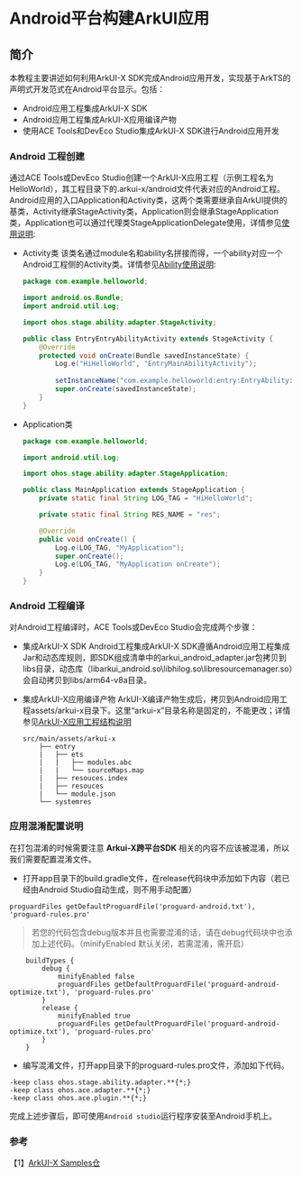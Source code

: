 # Android平台构建ArkUI应用

## 简介

本教程主要讲述如何利用ArkUI-X SDK完成Android应用开发，实现基于ArkTS的声明式开发范式在Android平台显示。包括：

* Android应用工程集成ArkUI-X SDK
* Android应用工程集成ArkUI-X应用编译产物
* 使用ACE Tools和DevEco Studio集成ArkUI-X SDK进行Android应用开发

### Android 工程创建
通过ACE Tools或DevEco Studio创建一个ArkUI-X应用工程（示例工程名为HelloWorld），其工程目录下的.arkui-x/android文件代表对应的Android工程。Android应用的入口Application和Activity类，这两个类需要继承自ArkUI提供的基类，Activity继承StageActivity类，Application则会继承StageApplication类，Application也可以通过代理类StageApplicationDelegate使用，详情参见[使用说明](https://gitee.com/arkui-x/docs/tree/master/zh-cn/application-dev/reference/arkui-for-android):
* Activity类
  该类名通过module名和ability名拼接而得，一个ability对应一个Android工程侧的Activity类。详情参见[Ability使用说明](../quick-start/start-with-ability-on-android.md):
  
    ```java
    package com.example.helloworld;
  
    import android.os.Bundle;
    import android.util.Log;
  
    import ohos.stage.ability.adapter.StageActivity;
  
    public class EntryEntryAbilityActivity extends StageActivity {
        @Override
        protected void onCreate(Bundle savedInstanceState) {
            Log.e("HiHelloWorld", "EntryMainAbilityActivity");
            
            setInstanceName("com.example.helloworld:entry:EntryAbility:");// ArkUI-X应用编译产物在应用工程assets/js中存放的目录名（即模块实例名）。
            super.onCreate(savedInstanceState);
        }
    }
    ```
* Application类
    ```java
    package com.example.helloworld;
    
    import android.util.Log;
    
    import ohos.stage.ability.adapter.StageApplication;
    
    public class MainApplication extends StageApplication {
        private static final String LOG_TAG = "HiHelloWorld";
    
        private static final String RES_NAME = "res";
    
        @Override
        public void onCreate() {
            Log.e(LOG_TAG, "MyApplication");
            super.onCreate();
            Log.e(LOG_TAG, "MyApplication onCreate");
        }
    }
    ```


### Android 工程编译
对Android工程编译时，ACE Tools或DevEco Studio会完成两个步骤：

* 集成ArkUI-X SDK 
    Android工程集成ArkUI-X SDK遵循Android应用工程集成Jar和动态库规则，即SDK组成清单中的arkui_android_adapter.jar包拷贝到libs目录，动态库（libarkui_android.so\libhilog.so\libresourcemanager.so）会自动拷贝到libs/arm64-v8a目录。
* 集成ArkUI-X应用编译产物 
    ArkUI-X编译产物生成后，拷贝到Android应用工程assets/arkui-x目录下。这里“arkui-x”目录名称是固定的，不能更改；详情参见[ArkUI-X应用工程结构说明](../quick-start/package-structure-guide.md)

    ```
    src/main/assets/arkui-x
        ├── entry
        |   ├── ets
        |   |   ├── modules.abc
        |   |   └── sourceMaps.map
        |   ├── resouces.index
        |   ├── resouces
        |   └── module.json
        └── systemres
    ```


### 应用混淆配置说明

在打包混淆的时候需要注意 **Arkui-X跨平台SDK** 相关的内容不应该被混淆，所以我们需要配置混淆文件。

* 打开app目录下的build.gradle文件，在release代码块中添加如下内容（若已经由Android Studio自动生成，则不用手动配置）

```
proguardFiles getDefaultProguardFile('proguard-android.txt'), 'proguard-rules.pro'
```

> 若您的代码包含debug版本并且也需要混淆的话，请在debug代码块中也添加上述代码。（minifyEnabled  默认关闭，若需混淆，需开启）

```
    buildTypes {
        debug {
            minifyEnabled false
            proguardFiles getDefaultProguardFile('proguard-android-optimize.txt'), 'proguard-rules.pro'
        }
        release {
            minifyEnabled true
            proguardFiles getDefaultProguardFile('proguard-android-optimize.txt'), 'proguard-rules.pro'
        }
    }
```

* 编写混淆文件，打开app目录下的proguard-rules.pro文件，添加如下代码。

```
-keep class ohos.stage.ability.adapter.**{*;}
-keep class ohos.ace.adapter.**{*;}
-keep class ohos.ace.plugin.**{*;}
```

完成上述步骤后，即可使用`Android studio`运行程序安装至Android手机上。

### 参考

【1】[ArkUI-X Samples仓](https://gitee.com/arkui-x/samples)

